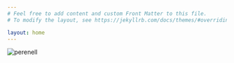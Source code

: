 ```yaml
---
# Feel free to add content and custom Front Matter to this file.
# To modify the layout, see https://jekyllrb.com/docs/themes/#overriding-theme-defaults

layout: home
---
```


![perenell]({{site.url}}/assets/images/Flamel_Perenelle.png)